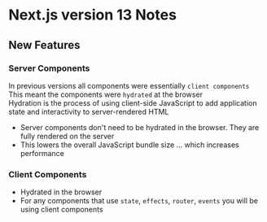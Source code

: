 # Next.js version 13 Notes

## New Features

### Server Components

In previous versions all components were essentially `client components`  
This meant the components were `hydrated` at the browser  
Hydration is the process of using client-side JavaScript to add application state and interactivity to server-rendered HTML

- Server components don't need to be hydrated in the browser. They are fully rendered on the server
- This lowers the overall JavaScript bundle size ... which increases performance

### Client Components

- Hydrated in the browser
- For any components that use `state`, `effects`, `router`, `events` you will be using client components
